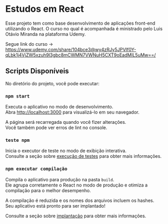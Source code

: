 # Estudos em React

Esse projeto tem como base desenvolvimento de aplicações front-end utilizando o React. O curso no qual é acompanhada é ministrado pelo Luis Otávio Miranda na plataforma Udemy.

Segue link do curso -> https://www.udemy.com/share/104bce3@wy4zRJy5JPVlf0Y-qLbk1j4VjZW5xzuh9l3gbc8mCWMN7VWNuH5CXT9oEadMIL5uMw==/

## Scripts Disponíveis

No diretório do projeto, você pode executar:

### `npm start`

Executa o aplicativo no modo de desenvolvimento.\
Abra [http://localhost:3000](http://localhost:3000) para visualizá-lo em seu navegador.

A página será recarregada quando você fizer alterações.\
Você também pode ver erros de lint no console.

### `teste npm`

Inicia o executor de teste no modo de exibição interativa.\
Consulte a seção sobre [execução de testes](https://facebook.github.io/create-react-app/docs/running-tests) para obter mais informações.

### `npm executar compilação`

Compila o aplicativo para produção na pasta `build`.\
Ele agrupa corretamente o React no modo de produção e otimiza a compilação para o melhor desempenho.

A compilação é reduzida e os nomes dos arquivos incluem os hashes.\
Seu aplicativo está pronto para ser implantado!

Consulte a seção sobre [implantação](https://facebook.github.io/create-react-app/docs/deployment) para obter mais informações.

